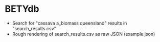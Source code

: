 # BETYdb

* Search for "cassava a_biomass queensland" results in "search_results.csv"
* Rough rendering of search_results.csv as raw JSON (example.json)


